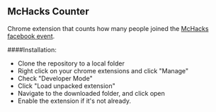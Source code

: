 ## McHacks Counter
Chrome extension that counts how many people joined the [McHacks facebook event](https://www.facebook.com/events/510205582410097/).

####Installation:

- Clone the repository to a local folder
- Right click on your chrome extensions and click "Manage"
- Check "Developer Mode"
- Click "Load unpacked extension"
- Navigate to the downloaded folder, and click open
- Enable the extension if it's not already.
